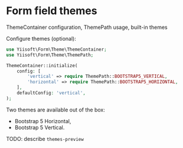 # Form field themes

ThemeContainer configuration, ThemePath usage, built-in themes


Configure themes (optional):

```php
use Yiisoft\Form\Theme\ThemeContainer;
use Yiisoft\Form\Theme\ThemePath;

ThemeContainer::initialize(
    config: [
        'vertical' => require ThemePath::BOOTSTRAP5_VERTICAL,
        'horizontal' => require ThemePath::BOOTSTRAP5_HORIZONTAL,
    ],
    defaultConfig: 'vertical',
);
```

Two themes are available out of the box:

- Bootstrap 5 Horizontal,
- Bootstrap 5 Vertical.

TODO: describe `themes-preview`
